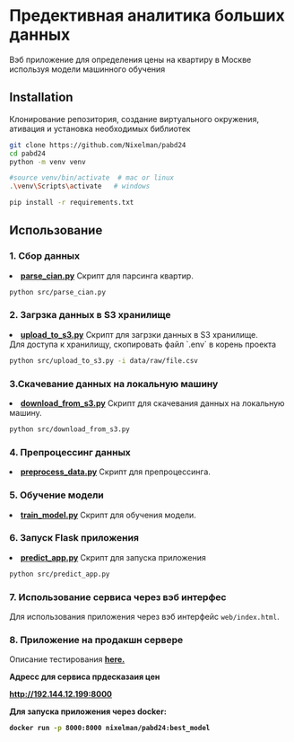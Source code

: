 

# Предективная аналитика больших данных

Вэб приложение для определения цены на квартиру в Москве используя модели машинного обучения

## Installation 

Клонирование репозитория, создание виртуального окружения, ативация и установка необходимых библиотек

```sh
git clone https://github.com/Nixelman/pabd24
cd pabd24
python -m venv venv

#source venv/bin/activate  # mac or linux
.\venv\Scripts\activate   # windows

pip install -r requirements.txt
```

## Использование

### 1. Сбор данных
<li><strong><a href="https://github.com/Nixelman/pabd24/blob/main/src/parse_cian.py">parse_cian.py</a></strong> Скрипт для парсинга квартир.</li> 

```sh
python src/parse_cian.py 
```  

### 2. Загрзка данных в S3 хранилище
<li><strong><a href="https://github.com/Nixelman/pabd24/blob/main/src/upload_to_s3.py">upload_to_s3.py</a></strong> Скрипт для загрзки данных в S3 хранилище.</li>  
Для доступа к хранилищу, скопировать файл `.env` в корень проекта

```sh
python src/upload_to_s3.py -i data/raw/file.csv
```
### 3.Скачевание данных на локальную машину
<li><strong><a href="https://github.com/Nixelman/pabd24/blob/main/src/download_from_s3.py">download_from_s3.py</a></strong> Скрипт для скачевания данных на локальную машину.</li> 

```sh
python src/download_from_s3.py
``` 
### 4. Препроцессинг данных 
<li><strong><a href="https://github.com/Nixelman/pabd24/blob/main/src/preprocess_data.py">preprocess_data.py</a></strong> Скрипт для препроцессинга.</li> 

### 5. Обучение модели
<li><strong><a href="https://github.com/Nixelman/pabd24/blob/main/src/train_model.py">train_model.py</a></strong> Скрипт для обучения модели.</li> 

### 6. Запуск Flask приложения

<li><strong><a href="https://github.com/Nixelman/pabd24/blob/main/src/predict_app.py">predict_app.py</a></strong> Скрипт для запуска приложения</li>

```sh
python src/predict_app.py
```

### 7. Использование сервиса через вэб интерфес

Для использования приложения через вэб интерфейс `web/index.html`.  

### 8. Приложение на продакшн сервере
Описание тестирования <strong><a href="https://github.com/Nixelman/pabd24/blob/main/docs/report_3.md">here.</a>

Адресс для сервиса прдесказаия цен

http://192.144.12.199:8000

Для запуска приложения через docker:


```sh
docker run -p 8000:8000 nixelman/pabd24:best_model
```